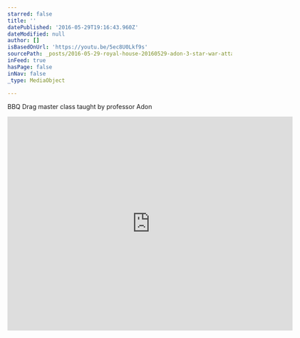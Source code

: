 ```yaml
---
starred: false
title: ''
datePublished: '2016-05-29T19:16:43.960Z'
dateModified: null
author: []
isBasedOnUrl: 'https://youtu.be/5ec8U0Lkf9s'
sourcePath: _posts/2016-05-29-royal-house-20160529-adon-3-star-war-attack.md
inFeed: true
hasPage: false
inNav: false
_type: MediaObject

---
```

BBQ Drag master class taught by professor Adon

<iframe src="https://cdn.embedly.com/widgets/media.html?src=https%3A%2F%2Fwww.youtube.com%2Fembed%2F5ec8U0Lkf9s%3Ffeature%3Doembed&amp;url=http%3A%2F%2Fwww.youtube.com%2Fwatch%3Fv%3D5ec8U0Lkf9s&amp;image=https%3A%2F%2Fi.ytimg.com%2Fvi%2F5ec8U0Lkf9s%2Fhqdefault.jpg&amp;key=b7d04c9b404c499eba89ee7072e1c4f7&amp;type=text%2Fhtml&amp;schema=youtube" width="640" height="480" scrolling="no" frameborder="0" allowfullscreen="" style=""></iframe>